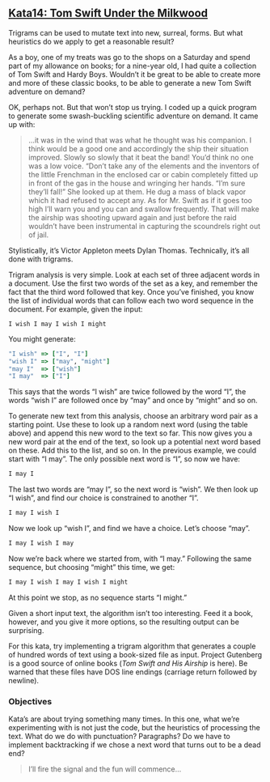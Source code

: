 ## [Kata14: Tom Swift Under the Milkwood][codekata]

Trigrams can be used to mutate text into new, surreal, forms. But what
heuristics do we apply to get a reasonable result?

As a boy, one of my treats was go to the shops on a Saturday and spend
part of my allowance on books; for a nine-year old, I had quite a
collection of Tom Swift and Hardy Boys. Wouldn’t it be great to be
able to create more and more of these classic books, to be able to
generate a new Tom Swift adventure on demand?

OK, perhaps not. But that won’t stop us trying. I coded up a quick
program to generate some swash-buckling scientific adventure on
demand. It came up with:

> …it was in the wind that was what he thought was his companion. I think would be a good one and accordingly the ship their situation improved. Slowly so slowly that it beat the band! You’d think no one was a low voice. “Don’t take any of the elements and the inventors of the little Frenchman in the enclosed car or cabin completely fitted up in front of the gas in the house and wringing her hands. “I’m sure they’ll fall!” She looked up at them. He dug a mass of black vapor which it had refused to accept any. As for Mr. Swift as if it goes too high I’ll warn you and you can and swallow frequently. That will make the airship was shooting upward again and just before the raid wouldn’t have been instrumental in capturing the scoundrels right out of jail.

Stylistically, it’s Victor Appleton meets Dylan Thomas. Technically,
it’s all done with trigrams.

Trigram analysis is very simple. Look at each set of three adjacent
words in a document. Use the first two words of the set as a key, and
remember the fact that the third word followed that key. Once you’ve
finished, you know the list of individual words that can follow each
two word sequence in the document. For example, given the input:

```
I wish I may I wish I might
```


<p>You might generate:</p>

```ruby
"I wish" => ["I", "I"]
"wish I" => ["may", "might"]
"may I"  => ["wish"]
"I may"  => ["I"]
```

This says that the words “I wish” are twice followed by the word “I”,
the words “wish I” are followed once by “may” and once by “might” and
so on.

To generate new text from this analysis, choose an arbitrary word pair
as a starting point. Use these to look up a random next word (using
the table above) and append this new word to the text so far. This now
gives you a new word pair at the end of the text, so look up a
potential next word based on these. Add this to the list, and so
on. In the previous example, we could start with “I may”. The only
possible next word is “I”, so now we have:

```ruby
I may I
```

The last two words are “may I”, so the next word is “wish”. We then
look up “I wish”, and find our choice is constrained to another “I”.

```ruby
I may I wish I
```

Now we look up “wish I”, and find we have a choice. Let’s choose “may”.

```ruby
I may I wish I may
```

Now we’re back where we started from, with “I may.” Following the same
sequence, but choosing “might” this time, we get:

```ruby
I may I wish I may I wish I might
```

At this point we stop, as no sequence starts “I might.”

Given a short input text, the algorithm isn’t too interesting. Feed it
a book, however, and you give it more options, so the resulting output
can be surprising.

For this kata, try implementing a trigram algorithm that generates a
couple of hundred words of text using a book-sized file as
input. Project Gutenberg is a good source of online books (<em>Tom Swift
and His Airship</em> is here). Be warned that these files have DOS line
endings (carriage return followed by newline).

### Objectives

Kata’s are about trying something many times. In this one, what we’re
experimenting with is not just the code, but the heuristics of
processing the text. What do we do with punctuation? Paragraphs? Do we
have to implement backtracking if we chose a next word that turns out
to be a dead end?

> I’ll fire the signal and the fun will commence…

[codekata]: http://codekata.com/kata/kata14-tom-swift-under-the-milkwood

